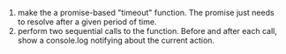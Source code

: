 1) make the a promise-based "timeout" function. The promise just needs to resolve after a given period of time.
2) perform two sequential calls to the function. Before and after each call, show a console.log notifying about the current action.
